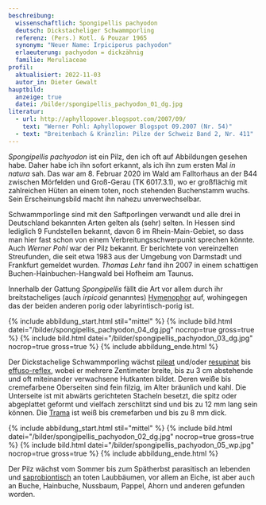 ```yaml
---
beschreibung:
  wissenschaftlich: Spongipellis pachyodon
  deutsch: Dickstacheliger Schwammporling
  referenz: (Pers.) Kotl. & Pouzar 1965
  synonym: "Neuer Name: Irpiciporus pachyodon"
  erlaeuterung: pachyodon = dickzähnig
  familie: Meruliaceae
profil:
  aktualisiert: 2022-11-03
  autor_in: Dieter Gewalt
hauptbild:
  anzeige: true
  datei: /bilder/spongipellis_pachyodon_01_dg.jpg
literatur:
  - url: http://aphyllopower.blogspot.com/2007/09/
    text: "Werner Pohl: Aphyllopower Blogspot 09.2007 (Nr. 54)"
  - text: "Breitenbach & Kränzlin: Pilze der Schweiz Band 2, Nr. 411"
---
```

*Spongipellis pachyodon* ist ein Pilz, den ich oft auf Abbildungen gesehen habe. Daher habe ich ihn sofort erkannt, als ich ihn zum ersten Mal *in natura* sah. Das war am 8. Februar 2020 im Wald am Falltorhaus an der B44 zwischen Mörfelden und Groß-Gerau (TK 6017.3.1), wo er großflächig mit zahlreichen Hüten an einem toten, noch stehenden Buchenstamm wuchs. Sein Erscheinungsbild macht ihn nahezu unverwechselbar.

Schwammporlinge sind mit den Saftporlingen verwandt und alle drei in Deutschland bekannten Arten gelten als (sehr) selten. In Hessen sind lediglich 9 Fundstellen bekannt, davon 6 im Rhein-Main-Gebiet, so dass man hier fast schon von einem Verbreitungsschwerpunkt sprechen könnte. Auch *Werner Pohl* war der Pilz bekannt. Er berichtete von vereinzelten Streufunden, die seit etwa 1983 aus der Umgebung von Darmstadt und Frankfurt gemeldet wurden. *Thomas Lehr* fand ihn 2007 in einem schattigen Buchen-Hainbuchen-Hangwald bei Hofheim am Taunus.

Innerhalb der Gattung *Spongipellis* fällt die Art vor allem durch ihr breitstacheliges (auch *irpicoid* genanntes) [Hymenophor](Hymenophor "Glossar") auf, wohingegen das der beiden anderen porig oder labyrintisch-porig ist.

{% include abbildung_start.html stil="mittel" %}
{% include bild.html datei="/bilder/spongipellis_pachyodon_04_dg.jpg" nocrop=true gross=true %}
{% include bild.html datei="/bilder/spongipellis_pachyodon_03_dg.jpg" nocrop=true gross=true %}
{% include abbildung_ende.html %}

Der Dickstachelige Schwammporling wächst [pileat](pileat "Glossar") und/oder [resupinat](resupinat "Glossar") bis [effuso-reflex](effus-reflex "Glossar"), wobei er mehrere Zentimeter breite, bis zu 3 cm abstehende und oft miteinander verwachsene Hutkanten bildet. Deren weiße bis cremefarbene Oberseiten sind fein filzig, im Alter bräunlich und kahl. Die Unterseite ist mit abwärts gerichteten Stacheln besetzt, die spitz oder abgeplattet geformt und vielfach zerschlitzt sind und bis zu 12 mm lang sein können. Die [Trama](Trama "Glossar") ist weiß bis cremefarben und bis zu 8 mm dick.

{% include abbildung_start.html stil="mittel" %}
{% include bild.html datei="/bilder/spongipellis_pachyodon_02_dg.jpg" nocrop=true gross=true %}
{% include bild.html datei="/bilder/spongipellis_pachyodon_05_wp.jpg" nocrop=true gross=true %}
{% include abbildung_ende.html %}

Der Pilz wächst vom Sommer bis zum Spätherbst parasitisch an lebenden und [saprobiontisch](saprobiontisch "Glossar") an toten Laubbäumen, vor allem an Eiche, ist aber auch an Buche, Hainbuche, Nussbaum, Pappel, Ahorn und anderen gefunden worden.